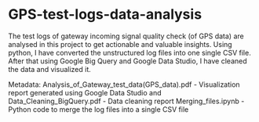 # GPS-test-logs-data-analysis

The test logs of gateway incoming signal quality check (of GPS data) are analysed in this project to get actionable and valuable insights.
Using python, I have converted the unstructured log files into one single CSV file. After that using Google Big Query and Google Data Studio, I have cleaned the data and visualized it. 

Metadata:
Analysis_of_Gateway_test_data(GPS_data).pdf - Visualization report generated using Google Data Studio
and Data_Cleaning_BigQuery.pdf - Data cleaning report
Merging_files.ipynb - Python code to merge the log files into a single CSV file
